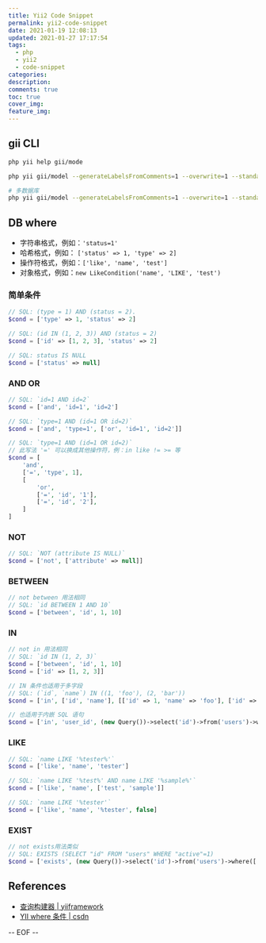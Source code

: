 ```yaml
---
title: Yii2 Code Snippet
permalink: yii2-code-snippet
date: 2021-01-19 12:08:13
updated: 2021-01-27 17:17:54
tags:
  - php
  - yii2
  - code-snippet
categories:
description:
comments: true
toc: true
cover_img:
feature_img:
---
```


## gii CLI

```bash
php yii help gii/mode

php yii gii/model --generateLabelsFromComments=1 --overwrite=1 --standardizeCapitals=1 --ns='app\models\gii' --tableName="*"

# 多数据库
php yii gii/model --generateLabelsFromComments=1 --overwrite=1 --standardizeCapitals=1 --db="hub_db" --ns='app\models\hub\gii' --tableName="*"
```

## DB where

- 字符串格式，例如：`'status=1'`
- 哈希格式，例如： `['status' => 1, 'type' => 2]`
- 操作符格式，例如：`['like', 'name', 'test']`
- 对象格式，例如：`new LikeCondition('name', 'LIKE', 'test')`

### 简单条件

```php
// SQL: (type = 1) AND (status = 2).
$cond = ['type' => 1, 'status' => 2]

// SQL: (id IN (1, 2, 3)) AND (status = 2)
$cond = ['id' => [1, 2, 3], 'status' => 2]

// SQL: status IS NULL
$cond = ['status' => null]
```

### AND OR

```php
// SQL: `id=1 AND id=2`
$cond = ['and', 'id=1', 'id=2']

// SQL: `type=1 AND (id=1 OR id=2)`
$cond = ['and', 'type=1', ['or', 'id=1', 'id=2']]

// SQL: `type=1 AND (id=1 OR id=2)`
// 此写法 '=' 可以换成其他操作符，例：in like != >= 等
$cond = [
    'and',
    ['=', 'type', 1],
    [
        'or',
        ['=', 'id', '1'],
        ['=', 'id', '2'],
    ]
]
```

### NOT

```php
// SQL: `NOT (attribute IS NULL)`
$cond = ['not', ['attribute' => null]]
```

### BETWEEN

```php
// not between 用法相同
// SQL: `id BETWEEN 1 AND 10`
$cond = ['between', 'id', 1, 10]
```

### IN

```php
// not in 用法相同
// SQL: `id IN (1, 2, 3)`
$cond = ['between', 'id', 1, 10]
$cond = ['id' => [1, 2, 3]]

// IN 条件也适用于多字段
// SQL: (`id`, `name`) IN ((1, 'foo'), (2, 'bar'))
$cond = ['in', ['id', 'name'], [['id' => 1, 'name' => 'foo'], ['id' => 2, 'name' => 'bar']]]

// 也适用于内嵌 SQL 语句
$cond = ['in', 'user_id', (new Query())->select('id')->from('users')->where(['active' => 1])]
```

### LIKE

```php
// SQL: `name LIKE '%tester%'`
$cond = ['like', 'name', 'tester']

// SQL: `name LIKE '%test%' AND name LIKE '%sample%'`
$cond = ['like', 'name', ['test', 'sample']]

// SQL: `name LIKE '%tester'`
$cond = ['like', 'name', '%tester', false]
```

### EXIST

```php
// not exists用法类似
// SQL: EXISTS (SELECT "id" FROM "users" WHERE "active"=1)
$cond = ['exists', (new Query())->select('id')->from('users')->where(['active' => 1])]
```

## References

- [查询构建器 | yiiframework](https://www.yiiframework.com/doc/guide/2.0/zh-cn/db-query-builder)
- [YII where 条件 | csdn](https://blog.csdn.net/u013697959/article/details/79687746)

-- EOF --
